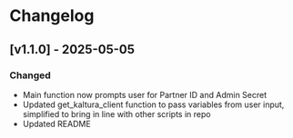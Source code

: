 # Changelog

## [v1.1.0] - 2025-05-05
### Changed
- Main function now prompts user for Partner ID and Admin Secret
- Updated get_kaltura_client function to pass variables from user input, simplified to bring in line with other scripts in repo
- Updated README
